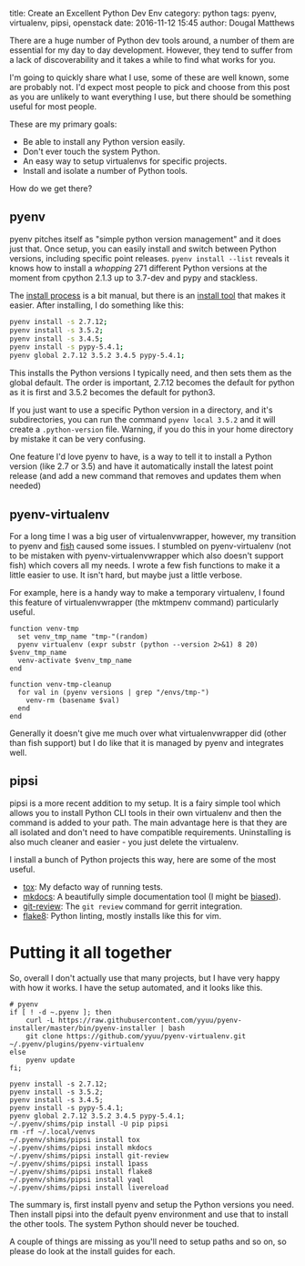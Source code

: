 title: Create an Excellent Python Dev Env
category: python
tags: pyenv, virtualenv, pipsi, openstack
date: 2016-11-12 15:45
author: Dougal Matthews

There are a huge number of Python dev tools around, a number of them are
essential for my day to day development. However, they tend to suffer from a
lack of discoverability and it takes a while to find what works for you.

I'm going to quickly share what I use, some of these are well known, some are
probably not. I'd expect most people to pick and choose from this post as you
are unlikely to want everything I use, but there should be something useful for
most people.

These are my primary goals:

- Be able to install any Python version easily.
- Don't ever touch the system Python.
- An easy way to setup virtualenvs for specific projects.
- Install and isolate a number of Python tools.

How do we get there?

## pyenv

pyenv pitches itself as "simple python version management" and it does just
that. Once setup, you can easily install and switch between Python versions,
including specific point releases. `pyenv install --list` reveals it knows how
to install a *whopping* 271 different Python versions at the moment from cpython
2.1.3 up to 3.7-dev and pypy and stackless.

The [install process] is a bit manual, but there is an [install tool]
that makes it easier. After installing, I do something like this:

```bash
pyenv install -s 2.7.12;
pyenv install -s 3.5.2;
pyenv install -s 3.4.5;
pyenv install -s pypy-5.4.1;
pyenv global 2.7.12 3.5.2 3.4.5 pypy-5.4.1;
```

This installs the Python versions I typically need, and then sets them as the 
global default. The order is important, 2.7.12 becomes the default for python
as it is first and 3.5.2 becomes the default for python3.

If you just want to use a specific Python version in a directory, and it's 
subdirectories, you can run the command `pyenv local 3.5.2` and it will create
a `.python-version` file. Warning, if you do this in your home directory by
mistake it can be very confusing. 

One feature I'd love pyenv to have, is a way to tell it to install a Python 
version (like 2.7 or 3.5) and have it automatically install the latest point
release (and add a new command that removes and updates them when needed)

[install process]: https://github.com/yyuu/pyenv#installation
[install tool]: https://github.com/yyuu/pyenv-installer

## pyenv-virtualenv

For a long time I was a big user of virtualenvwrapper, however, my transition 
to pyenv and [fish] caused some issues. I stumbled on pyenv-virtualenv
(not to be mistaken with pyenv-virtualenvwrapper which also doesn't support 
fish) which covers all my needs. I wrote a few fish functions to make 
it a little easier to use. It isn't hard, but maybe just a little verbose.

For example, here is a handy way to make a temporary virtualenv, I found this 
feature of virtualenvwrapper (the mktmpenv command) particularly useful.

```fish
function venv-tmp
  set venv_tmp_name "tmp-"(random)
  pyenv virtualenv (expr substr (python --version 2>&1) 8 20) $venv_tmp_name
  venv-activate $venv_tmp_name
end

function venv-tmp-cleanup
  for val in (pyenv versions | grep "/envs/tmp-")
    venv-rm (basename $val)
  end
end
```

Generally it doesn't give me much over what virtualenvwrapper did (other than 
fish support) but I do like that it is managed by pyenv and integrates well.

[fish]: https://fishshell.com

## pipsi

pipsi is a more recent addition to my setup. It is a fairy simple tool which
allows you to install Python CLI tools in their own virtualenv and then the 
command is added to your path. The main advantage here is that they are all 
isolated and don't need to have compatible requirements. Uninstalling is also
much cleaner and easier - you just delete the virtualenv.

I install a bunch of Python projects this way, here are some of the most 
useful.

- [tox]: My defacto way of running tests. 
- [mkdocs]: A beautifully simple documentation tool (I might be [biased]).
- [git-review]: The `git review` command for gerrit integration.
- [flake8]: Python linting, mostly installs like this for vim.

[tox]: https://pypi.python.org/pypi/tox

[tox]: https://pypi.python.org/pypi/tox
[mkdocs]: http://www.mkdocs.org
[biased]: http://www.mkdocs.org/about/release-notes/#maintenance-team
[git-review]: https://pypi.python.org/pypi/git-review
[flake8]: https://pypi.python.org/pypi/flake8
[mkdocs]: http://www.mkdocs.org
[biased]: http://www.mkdocs.org/about/release-notes/#maintenance-team
[git-review]: https://pypi.python.org/pypi/git-review
[flake8]: https://pypi.python.org/pypi/flake8

# Putting it all together

So, overall I don't actually use that many projects, but I have very happy with 
how it works. I have the setup automated, and it looks like this.

```
# pyenv
if [ ! -d ~.pyenv ]; then
    curl -L https://raw.githubusercontent.com/yyuu/pyenv-installer/master/bin/pyenv-installer | bash
    git clone https://github.com/yyuu/pyenv-virtualenv.git ~/.pyenv/plugins/pyenv-virtualenv
else
    pyenv update
fi;

pyenv install -s 2.7.12;
pyenv install -s 3.5.2;
pyenv install -s 3.4.5;
pyenv install -s pypy-5.4.1;
pyenv global 2.7.12 3.5.2 3.4.5 pypy-5.4.1;
~/.pyenv/shims/pip install -U pip pipsi
rm -rf ~/.local/venvs
~/.pyenv/shims/pipsi install tox
~/.pyenv/shims/pipsi install mkdocs
~/.pyenv/shims/pipsi install git-review
~/.pyenv/shims/pipsi install 1pass
~/.pyenv/shims/pipsi install flake8
~/.pyenv/shims/pipsi install yaql
~/.pyenv/shims/pipsi install livereload
```

The summary is, first install pyenv and setup the Python versions you need.
Then install pipsi into the default pyenv environment and use that to install
the other tools. The system Python should never be touched.

A couple of things are missing as you'll need to setup paths and so on, so 
please do look at the install guides for each.
